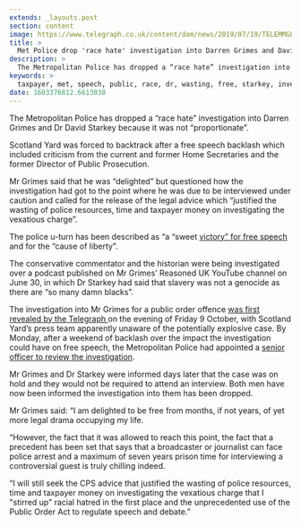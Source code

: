 ```yaml
--- 
extends: _layouts.post 
section: content 
image: https://www.telegraph.co.uk/content/dam/news/2019/07/19/TELEMMGLPICT000204224932_trans_NvBQzQNjv4BqWJNDdnAmnteN_hL27cDAXaKcXLKK75N3L1yKjT688fs.jpeg?impolicy=logo-overlay 
title: > 
  Met Police drop 'race hate' investigation into Darren Grimes and David Starkey 
description: > 
  The Metropolitan Police has dropped a “race hate” investigation into Darren Grimes and Dr David Starkey because it was not “proportionate”.Scotland Yard was forced to backtrack after a free speech backlash which included criticism from the current and former Home Secretaries and the former Director of Public Prosecution.The police u-turn has been described as “a “sweet victory” for free speech and for the “cause of liberty”.By Monday, after a weekend of backlash over the impact the investigation could have on free speech, the Metropolitan Police had appointed a senior officer to review the investigation.Mr Grimes and Dr Starkey were informed days later that the case was on hold and they would not be required to attend an interview. 
keywords: > 
  taxpayer, met, speech, public, race, dr, wasting, free, starkey, investigation, hate, darren, grimes, drop, david, vexatious 
date: 1603376812.6613038 
--- 
```

<div><p>The Metropolitan Police has dropped a &#8220;race hate&#8221; investigation into Darren Grimes and Dr David Starkey because it was not &#8220;proportionate&#8221;.</p>
<p>Scotland Yard was forced to backtrack after a free speech backlash which included criticism from the current and former Home Secretaries and the former Director of Public Prosecution.</p>
<p>Mr Grimes said that he was &#8220;delighted&#8221; but questioned how the investigation had got to the point where he was due to be interviewed under caution and called for the release of the legal advice&#160;which &#8220;justified the wasting of police resources, time and taxpayer money on investigating the vexatious charge&#8221;.</p>
<p>The police u-turn has been described as &#8220;a &#8220;sweet <a href="https://www.telegraph.co.uk/news/2020/10/11/darren-grimes-investigated-stirring-racial-hatred-patently/">victory&#8221; for free speech </a>and for the &#8220;cause of liberty&#8221;.</p>
<p>The conservative commentator and the historian were being investigated over a podcast published on Mr Grimes&#8217; Reasoned UK YouTube channel on June 30, in which Dr Starkey had said that slavery was not a genocide as there are &#8220;so many damn blacks&#8221;.</p>
<p>The investigation into Mr Grimes for a public order offence&#160;<a href="https://www.telegraph.co.uk/news/2020/10/09/darren-grimes-police-investigation-david-starkey-interview/">was first revealed by the&#160;Telegraph </a>on the evening of Friday 9 October, with Scotland Yard&#8217;s press team apparently unaware of the potentially explosive case. By Monday, after a weekend of backlash over the impact the investigation could have on free speech, the Metropolitan Police had appointed a <a href="https://www.telegraph.co.uk/news/2020/10/14/police-set-review-investigation-darren-grimes-david-starkey/">senior officer to review the investigation</a>.</p>
<p>Mr Grimes and Dr Starkey were informed days later that the case was on hold and they would not be required to attend an interview. Both men have now been informed the investigation into them has been dropped.</p>
<p>Mr Grimes said: &#8220;I am delighted to be free from months, if not years, of yet more legal drama occupying my life.</p>
<p>&#8220;However, the fact that it was allowed to reach this point, the fact that a precedent has been set that says that a broadcaster or journalist can face police arrest and a maximum of seven years prison time for interviewing a controversial guest is truly chilling indeed.</p>
<p>&#8220;I will still seek the CPS advice that justified the wasting of police resources, time and taxpayer money on investigating the vexatious charge that I "stirred up" racial hatred in the first place and the unprecedented use of the Public Order Act to regulate speech and debate.&#8221;</p>
</div>